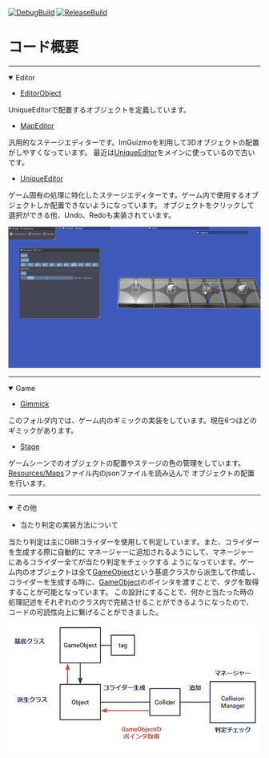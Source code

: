 
[![DebugBuild](https://github.com/hiwatashi-michiya/Engine/actions/workflows/msbuild_debug.yml/badge.svg)](https://github.com/hiwatashi-michiya/Engine/actions/workflows/msbuild_debug.yml)
[![ReleaseBuild](https://github.com/hiwatashi-michiya/Engine/actions/workflows/msbuild.yml/badge.svg)](https://github.com/hiwatashi-michiya/Engine/actions/workflows/msbuild.yml)

# コード概要

* * *

<details open><summary>Editor</summary>

- [EditorObject](Engines/Editor/EditorObject.cpp)

UniqueEditorで配置するオブジェクトを定義しています。

- [MapEditor](Engines/Editor/MapEditor.cpp)

汎用的なステージエディターです。ImGuizmoを利用して3Dオブジェクトの配置がしやすくなっています。
最近は[UniqueEditor](Engines/Editor/UniqueEditor.cpp)をメインに使っているので古いです。

- [UniqueEditor](Engines/Editor/UniqueEditor.cpp)

ゲーム固有の処理に特化したステージエディターです。ゲーム内で使用するオブジェクトしか配置できないようになっています。
オブジェクトをクリックして選択ができる他、Undo、Redoも実装されています。

![editor_preview](Engines/Preview/editor_preview_1.gif "editor_preview")

</details>

* * *

<details open><summary>Game</summary>

- [Gimmick](Engines/Game/Gimmick/)

このフォルダ内では、ゲーム内のギミックの実装をしています。現在6つほどのギミックがあります。

- [Stage](Engines/Game/stage/Stage.cpp)

ゲームシーンでのオブジェクトの配置やステージの色の管理をしています。[Resources/Maps](Engines/Resources/Maps/)ファイル内のjsonファイルを読み込んで
オブジェクトの配置を行います。

</details>

 * * *

<details open><summary>その他</summary>

- 当たり判定の実装方法について

当たり判定は主にOBBコライダーを使用して判定しています。また、コライダーを生成する際に自動的に
マネージャーに追加されるようにして、マネージャーにあるコライダー全てが当たり判定をチェックする
ようになっています。ゲーム内のオブジェクトは全て[GameObject](Engines/Engine/3d/GameObject.h)という基底クラスから派生して作成し、
コライダーを生成する時に、[GameObject](Engines/Engine/3d/GameObject.h)のポインタを渡すことで、タグを取得することが可能となっています。
この設計にすることで、何かと当たった時の処理記述をそれぞれのクラス内で完結させることができるようになったので、
コードの可読性向上に繋げることができました。

![explan](Engines/Preview/explan_1.png "explan")

</details>
